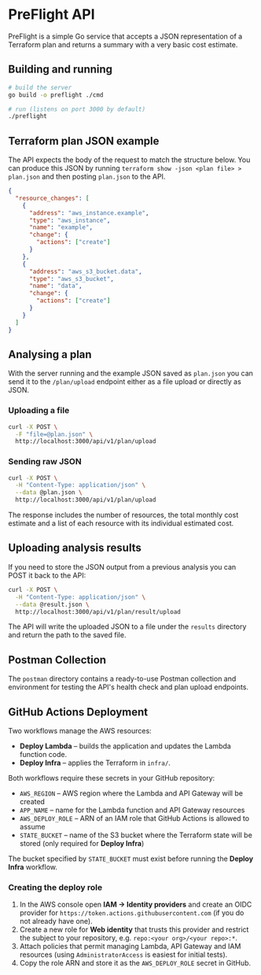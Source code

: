 # PreFlight API

PreFlight is a simple Go service that accepts a JSON representation of a
Terraform plan and returns a summary with a very basic cost estimate.

## Building and running

```bash
# build the server
go build -o preflight ./cmd

# run (listens on port 3000 by default)
./preflight
```

## Terraform plan JSON example

The API expects the body of the request to match the structure below. You can
produce this JSON by running `terraform show -json <plan file> > plan.json` and
then posting `plan.json` to the API.

```json
{
  "resource_changes": [
    {
      "address": "aws_instance.example",
      "type": "aws_instance",
      "name": "example",
      "change": {
        "actions": ["create"]
      }
    },
    {
      "address": "aws_s3_bucket.data",
      "type": "aws_s3_bucket",
      "name": "data",
      "change": {
        "actions": ["create"]
      }
    }
  ]
}
```

## Analysing a plan

With the server running and the example JSON saved as `plan.json` you can send
it to the `/plan/upload` endpoint either as a file upload or directly as JSON.

### Uploading a file

```bash
curl -X POST \
  -F "file=@plan.json" \
  http://localhost:3000/api/v1/plan/upload
```

### Sending raw JSON

```bash
curl -X POST \
  -H "Content-Type: application/json" \
  --data @plan.json \
  http://localhost:3000/api/v1/plan/upload
```

The response includes the number of resources, the total monthly cost estimate
and a list of each resource with its individual estimated cost.

## Uploading analysis results

If you need to store the JSON output from a previous analysis you can POST it
back to the API:

```bash
curl -X POST \
  -H "Content-Type: application/json" \
  --data @result.json \
  http://localhost:3000/api/v1/plan/result/upload
```

The API will write the uploaded JSON to a file under the `results` directory and
return the path to the saved file.

## Postman Collection

The `postman` directory contains a ready-to-use Postman collection and environment for testing the API's health check and plan upload endpoints.

## GitHub Actions Deployment

Two workflows manage the AWS resources:

* **Deploy Lambda** – builds the application and updates the Lambda function code.
* **Deploy Infra** – applies the Terraform in `infra/`.

Both workflows require these secrets in your GitHub repository:

- `AWS_REGION` – AWS region where the Lambda and API Gateway will be created
- `APP_NAME` – name for the Lambda function and API Gateway resources
- `AWS_DEPLOY_ROLE` – ARN of an IAM role that GitHub Actions is allowed to assume
- `STATE_BUCKET` – name of the S3 bucket where the Terraform state will be stored (only required for **Deploy Infra**)

The bucket specified by `STATE_BUCKET` must exist before running the **Deploy Infra** workflow.

### Creating the deploy role

1. In the AWS console open **IAM → Identity providers** and create an OIDC provider for `https://token.actions.githubusercontent.com` (if you do not already have one).
2. Create a new role for **Web identity** that trusts this provider and restrict the subject to your repository, e.g. `repo:<your org>/<your repo>:*`.
3. Attach policies that permit managing Lambda, API Gateway and IAM resources (using `AdministratorAccess` is easiest for initial tests).
4. Copy the role ARN and store it as the `AWS_DEPLOY_ROLE` secret in GitHub.
